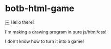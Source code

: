 # botb-html-game
￼
Hello there!

I'm making a drawing program in pure js/html/css!

I don't know how to turn it into a game!